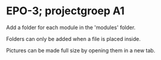 EPO-3; projectgroep A1
=====
Add a folder for each module in the 'modules' folder.

Folders can only be added when a file is placed inside.

Pictures can be made full size by opening them in a new tab.
